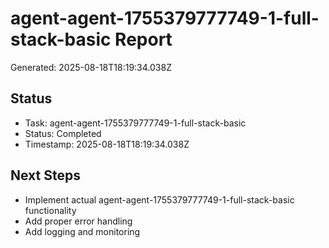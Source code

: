 # agent-agent-1755379777749-1-full-stack-basic Report

Generated: 2025-08-18T18:19:34.038Z

## Status
- Task: agent-agent-1755379777749-1-full-stack-basic
- Status: Completed
- Timestamp: 2025-08-18T18:19:34.038Z

## Next Steps
- Implement actual agent-agent-1755379777749-1-full-stack-basic functionality
- Add proper error handling
- Add logging and monitoring
